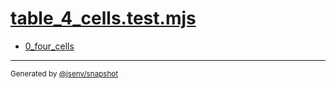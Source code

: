 # [table_4_cells.test.mjs](../table_4_cells.test.mjs)


- [0_four_cells](0_four_cells/0_four_cells.md)

---

<sub>
  Generated by <a href="https://github.com/jsenv/core/tree/main/packages/independent/snapshot">@jsenv/snapshot</a>
</sub>
